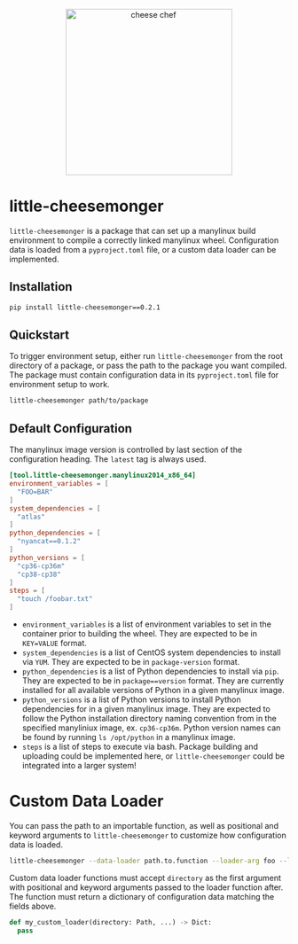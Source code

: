 <p align="center">
  <img width="300" height="300" src="logo.svg" alt="cheese chef">
</p>

# little-cheesemonger

`little-cheesemonger` is a package that can set up a manylinux build environment to compile a
correctly linked manylinux wheel. Configuration data is loaded from a `pyproject.toml` file, or
a custom data loader can be implemented.

## Installation

```bash
pip install little-cheesemonger==0.2.1
```

## Quickstart

To trigger environment setup, either run `little-cheesemonger` from the root directory of a package, or pass the path to the package you want compiled. The package must contain configuration data in its `pyproject.toml` file for environment setup to work.

```bash
little-cheesemonger path/to/package
```

## Default Configuration

The manylinux image version is controlled by last section of the configuration heading. The `latest` tag is always used.

```toml
[tool.little-cheesemonger.manylinux2014_x86_64]
environment_variables = [
  "FOO=BAR"
]
system_dependencies = [
  "atlas"
]
python_dependencies = [
  "nyancat==0.1.2"
]
python_versions = [
  "cp36-cp36m"
  "cp38-cp38"
]
steps = [
  "touch /foobar.txt"
]
```

* `environment_variables` is a list of environment variables to set in the container
prior to building the wheel. They are expected to be in `KEY=VALUE` format.
* `system_dependencies` is a list of CentOS system dependencies to install via `YUM`.
They are expected to be in `package-version` format.
* `python_dependencies` is a list of Python dependencies to install via `pip`. They
are expected to be in `package==version` format. They are currently installed for
all available versions of Python in a given manylinux image.
* `python_versions` is a list of Python versions to install Python dependencies for
in a given manylinux image. They are expected to follow the Python installation directory
naming convention from in the specified manyliniux image, ex. `cp36-cp36m`. Python version names
can be found by running `ls /opt/python` in a manylinux image.
* `steps` is a list of steps to execute via bash. Package building and uploading could
be implemented here, or `little-cheesemonger` could be integrated into a larger system!

# Custom Data Loader

You can pass the path to an importable function, as well as positional and keyword arguments to `little-cheesemonger` to customize how configuration data is loaded.

```bash
little-cheesemonger --data-loader path.to.function --loader-arg foo --loader-kwarg foo=bar
```

Custom data loader functions must accept `directory` as the first argument with positional and keyword arguments passed to the loader function after. The function must return a dictionary of configuration data matching the fields above.

```python
def my_custom_loader(directory: Path, ...) -> Dict:
  pass
```
